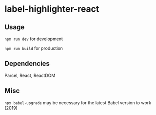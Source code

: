 # label-highlighter-react

## Usage

```npm run dev``` for development

 ```npm run build``` for production

## Dependencies 

Parcel, React, ReactDOM

## Misc 

```npx babel-upgrade``` may be necessary for the latest Babel version to work (2019)

